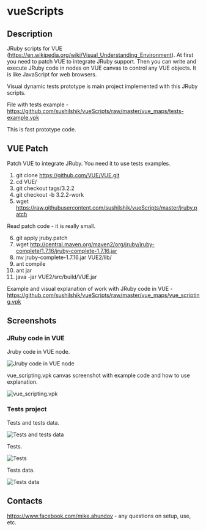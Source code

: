 # vueScripts

## Description 

JRuby scripts for VUE (https://en.wikipedia.org/wiki/Visual_Understanding_Environment). At first you need to patch VUE to integrate JRuby support. Then you can write and execute JRuby code in nodes on VUE canvas to control any VUE objects. It is like JavaScript for web browsers.

Visual dynamic tests prototype is main project implemented with this JRuby scripts.

File with tests example - https://github.com/sushilshik/vueScripts/raw/master/vue_maps/tests-example.vpk 

This is fast prototype code.

## VUE Patch

Patch VUE to integrate JRuby. You need it to use tests examples.

1. git clone https://github.com/VUE/VUE.git
2. cd VUE/
3. git checkout tags/3.2.2
4. git checkout -b 3.2.2-work
5. wget https://raw.githubusercontent.com/sushilshik/vueScripts/master/jruby.patch

Read patch code - it is really small.

6. git apply jruby.patch
7. wget http://central.maven.org/maven2/org/jruby/jruby-complete/1.7.16/jruby-complete-1.7.16.jar
8. mv jruby-complete-1.7.16.jar VUE2/lib/
9. ant compile
10. ant jar
11. java -jar VUE2/src/build/VUE.jar

Example and visual explanation of work with JRuby code in VUE - https://github.com/sushilshik/vueScripts/raw/master/vue_maps/vue_scripting.vpk

## Screenshots

### JRuby code in VUE

Jruby code in VUE node.

![Jruby code in VUE node](http://www.nkbtr.org/down/jruby_vue_node.png)

vue_scripting.vpk canvas screenshot with example code and how to use explanation.

![vue_scripting.vpk](http://www.nkbtr.org/down/jruby_vue_example.png)

### Tests project

Tests and tests data.

![Tests and tests data](http://www.nkbtr.org/down/tests_examples_screens/tests_simple.png)

Tests.

![Tests](http://www.nkbtr.org/down/tests_examples_screens/tests_simple_test_screen.png)

Tests data.

![Tests data](http://www.nkbtr.org/down/tests_examples_screens/tests_simple_test_data_rows.png)

## Contacts

https://www.facebook.com/mike.ahundov - any questions on setup, use, etc.
